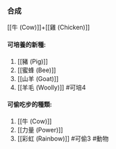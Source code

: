 ### 合成
[[牛 (Cow)]]+[[雞 (Chicken)]]

#### 可培養的新種:
1. [[豬 (Pig)]]
2. [[蜜蜂 (Bee)]]
3. [[山羊 (Goat)]]
4. [[羊毛 (Woolly)]]
#可培4 

#### 可偷吃步的種類:
1. [[牛 (Cow)]]
2. [[力量 (Power)]]
3. [[彩虹 (Rainbow)]]
#可偷3 
#動物  